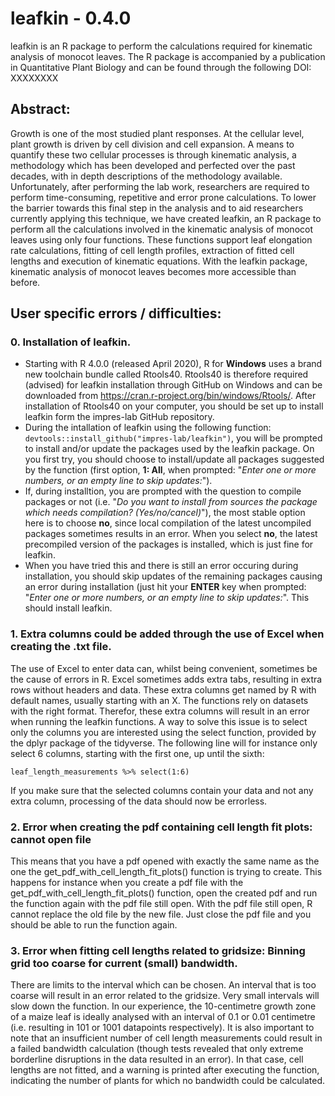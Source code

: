# leafkin - 0.4.0
leafkin is an R package to perform the calculations required for kinematic analysis of monocot leaves. The R package is accompanied by a publication in Quantitative Plant Biology and can be found through the following DOI: XXXXXXXX


## Abstract:

Growth is one of the most studied plant responses. At the cellular level, plant growth is driven by cell division and cell expansion. A means to quantify these two cellular processes is through kinematic analysis, a methodology which has been developed and perfected over the past decades, with in depth descriptions of the methodology available. Unfortunately, after performing the lab work, researchers are required to perform time-consuming, repetitive and error prone calculations. To lower the barrier towards this final step in the analysis and to aid researchers currently applying this technique, we have created leafkin, an R package to perform all the calculations involved in the kinematic analysis of monocot leaves using only four functions. These functions support leaf elongation rate calculations, fitting of cell length profiles, extraction of fitted cell lengths and execution of kinematic equations. With the leafkin package, kinematic analysis of monocot leaves becomes more accessible than before.


## User specific errors / difficulties:

### 0. Installation of leafkin.
- Starting with R 4.0.0 (released April 2020), R for **Windows** uses a brand new toolchain bundle called Rtools40. Rtools40 is therefore required (advised) for leafkin installation through GitHub on Windows and can be downloaded from https://cran.r-project.org/bin/windows/Rtools/. After installation of Rtools40 on your computer, you should be set up to install leafkin form the impres-lab GitHub repository.
- During the intallation of leafkin using the following function: `devtools::install_github("impres-lab/leafkin")`, you will be prompted to install and/or update the packages used by the leafkin package. On you first try, you should choose to install/update all packages suggested by the function (first option, **1: All**, when prompted: "*Enter one or more numbers, or an empty line to skip updates:*"). 
- If, during installtion, you are prompted with the question to compile packages or not (i.e. "*Do you want to install from sources the package which needs compilation? (Yes/no/cancel)*"), the most stable option here is to choose **no**, since local compilation of the latest uncompiled packages sometimes results in an error. When you select **no**, the latest precompiled version of the packages is installed, which is just fine for leafkin.
- When you have tried this and there is still an error occuring during installation, you should skip updates of the remaining packages causing an error during installation (just hit your **ENTER** key when prompted: "*Enter one or more numbers, or an empty line to skip updates:*". This should install leafkin.

### 1. Extra columns could be added through the use of Excel when creating the .txt file.

The use of Excel to enter data can, whilst being convenient, sometimes be the cause of errors in R. Excel sometimes adds extra tabs, resulting in extra rows without headers and data. These extra columns get named by R with default names, usually starting with an X. The functions rely on datasets with the right format. Therefor, these extra columns will result in an error when running the leafkin functions. A way to solve this issue is to select only the columns you are interested using the select function, provided by the dplyr package of the tidyverse. The following line will for instance only select 6 columns, starting with the first one, up until the sixth:

`leaf_length_measurements %>% select(1:6)`

If you make sure that the selected columns contain your data and not any extra column, processing of the data should now be errorless. 

### 2. Error when creating the pdf containing cell length fit plots: cannot open file

This means that you have a pdf opened with exactly the same name as the one the get_pdf_with_cell_length_fit_plots() function is trying to create. This happens for instance when you create a pdf file with the get_pdf_with_cell_length_fit_plots() function, open the created pdf and run the function again with the pdf file still open. With the pdf file still open, R cannot replace the old file by the new file. Just close the pdf file and you should be able to run the function again. 

### 3. Error when fitting cell lengths related to gridsize: Binning grid too coarse for current (small) bandwidth.

There are limits to the interval which can be chosen. An interval that is too coarse will result in an error related to the gridsize. Very small intervals will slow down the function. In our experience, the 10-centimetre growth zone of a maize leaf is ideally analysed with an interval of 0.1 or 0.01 centimetre (i.e. resulting in 101 or 1001 datapoints respectively). It is also important to note that an insufficient number of cell length measurements could result in a failed bandwidth calculation (though tests revealed that only extreme borderline disruptions in the data resulted in an error). In that case, cell lengths are not fitted, and a warning is printed after executing the function, indicating the number of plants for which no bandwidth could be calculated.
